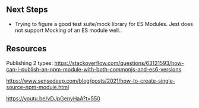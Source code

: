 ## Next Steps

- Trying to figure a good test suite/mock library for ES Modules. Jest does not support Mocking of an ES module well..

## Resources

Publishing 2 types:
https://stackoverflow.com/questions/63121593/how-can-i-publish-an-npm-module-with-both-commonjs-and-es6-versions

https://www.sensedeep.com/blog/posts/2021/how-to-create-single-source-npm-module.html

https://youtu.be/vDJpGenyHaA?t=550

